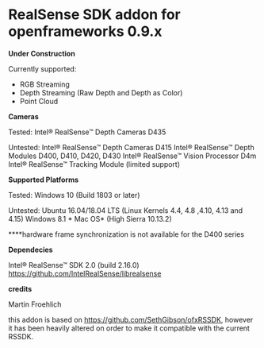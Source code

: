 # RealSense SDK addon for openframeworks 0.9.x
__Under Construction__

Currently supported:
* RGB Streaming
* Depth Streaming (Raw Depth and Depth as Color)
* Point Cloud

__Cameras__

Tested:
    Intel® RealSense™ Depth Cameras D435

Untested:
    Intel® RealSense™ Depth Cameras D415
    Intel® RealSense™ Depth Modules D400, D410, D420, D430
    Intel® RealSense™ Vision Processor D4m
    Intel® RealSense™ Tracking Module (limited support)

__Supported Platforms__

Tested:
    Windows 10 (Build 1803 or later)

Untested:
        Ubuntu 16.04/18.04 LTS (Linux Kernels 4.4, 4.8 ,4.10, 4.13 and 4.15)
        Windows 8.1 *
        Mac OS* (High Sierra 10.13.2)

****hardware frame synchronization is not available for the D400 series

__Dependecies__

Intel® RealSense™ SDK 2.0 (build 2.16.0) https://github.com/IntelRealSense/librealsense

__credits__

Martin Froehlich

this addon is based on https://github.com/SethGibson/ofxRSSDK, however it has been heavily altered on order to make it compatible with the current RSSDK.
